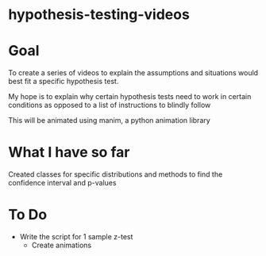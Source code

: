# hypothesis-testing-videos


# Goal
To create a series of videos to explain the assumptions and situations would best fit a specific hypothesis test.  

My hope is to explain why certain hypothesis tests need to work in certain conditions as opposed to a list of instructions to blindly follow  

This will be animated using manim, a python animation library

# What I have so far
Created classes for specific distributions and methods to find the confidence interval and p-values

# To Do
* Write the script for 1 sample z-test
  *  Create animations

